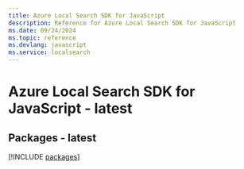 ```yaml
---
title: Azure Local Search SDK for JavaScript
description: Reference for Azure Local Search SDK for JavaScript
ms.date: 09/24/2024
ms.topic: reference
ms.devlang: javascript
ms.service: localsearch
---
```

# Azure Local Search SDK for JavaScript - latest
## Packages - latest
[!INCLUDE [packages](local-search-index.md)]